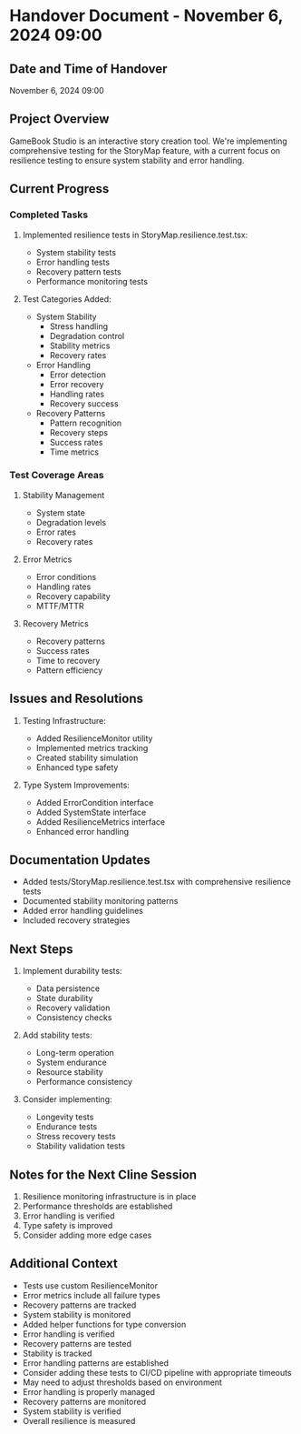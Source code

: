 # Handover Document - November 6, 2024 09:00

## Date and Time of Handover
November 6, 2024 09:00

## Project Overview
GameBook Studio is an interactive story creation tool. We're implementing comprehensive testing for the StoryMap feature, with a current focus on resilience testing to ensure system stability and error handling.

## Current Progress

### Completed Tasks
1. Implemented resilience tests in StoryMap.resilience.test.tsx:
   - System stability tests
   - Error handling tests
   - Recovery pattern tests
   - Performance monitoring tests

2. Test Categories Added:
   - System Stability
     * Stress handling
     * Degradation control
     * Stability metrics
     * Recovery rates
   - Error Handling
     * Error detection
     * Error recovery
     * Handling rates
     * Recovery success
   - Recovery Patterns
     * Pattern recognition
     * Recovery steps
     * Success rates
     * Time metrics

### Test Coverage Areas
1. Stability Management
   - System state
   - Degradation levels
   - Error rates
   - Recovery rates

2. Error Metrics
   - Error conditions
   - Handling rates
   - Recovery capability
   - MTTF/MTTR

3. Recovery Metrics
   - Recovery patterns
   - Success rates
   - Time to recovery
   - Pattern efficiency

## Issues and Resolutions
1. Testing Infrastructure:
   - Added ResilienceMonitor utility
   - Implemented metrics tracking
   - Created stability simulation
   - Enhanced type safety

2. Type System Improvements:
   - Added ErrorCondition interface
   - Added SystemState interface
   - Added ResilienceMetrics interface
   - Enhanced error handling

## Documentation Updates
- Added tests/StoryMap.resilience.test.tsx with comprehensive resilience tests
- Documented stability monitoring patterns
- Added error handling guidelines
- Included recovery strategies

## Next Steps
1. Implement durability tests:
   - Data persistence
   - State durability
   - Recovery validation
   - Consistency checks

2. Add stability tests:
   - Long-term operation
   - System endurance
   - Resource stability
   - Performance consistency

3. Consider implementing:
   - Longevity tests
   - Endurance tests
   - Stress recovery tests
   - Stability validation tests

## Notes for the Next Cline Session
1. Resilience monitoring infrastructure is in place
2. Performance thresholds are established
3. Error handling is verified
4. Type safety is improved
5. Consider adding more edge cases

## Additional Context
- Tests use custom ResilienceMonitor
- Error metrics include all failure types
- Recovery patterns are tracked
- System stability is monitored
- Added helper functions for type conversion
- Error handling is verified
- Recovery patterns are tested
- Stability is tracked
- Error handling patterns are established
- Consider adding these tests to CI/CD pipeline with appropriate timeouts
- May need to adjust thresholds based on environment
- Error handling is properly managed
- Recovery patterns are monitored
- System stability is verified
- Overall resilience is measured
